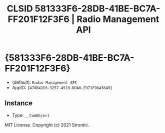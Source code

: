 ﻿---
title: "CLSID 581333F6-28DB-41BE-BC7A-FF201F12F3F6 | Radio Management API"
excerpt: What is COM-Object CLSID 581333F6-28DB-41BE-BC7A-FF201F12F3F6?
---

# {581333F6-28DB-41BE-BC7A-FF201F12F3F6}

* (default): `Radio Management API`
* AppID: `{478B41E6-3257-4519-BDA8-E971F9843849}`

## Instance

* Type: `__ComObject`

MIT License. Copyright (c) 2021 Strontic.


